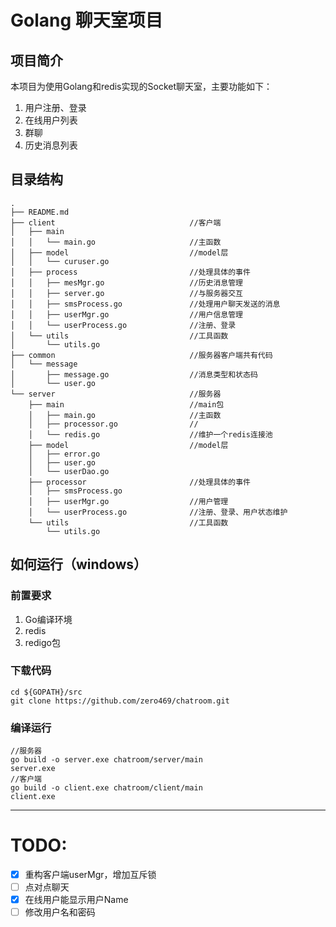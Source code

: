 # Golang 聊天室项目
## 项目简介
本项目为使用Golang和redis实现的Socket聊天室，主要功能如下：
1. 用户注册、登录
2. 在线用户列表
3. 群聊
4. 历史消息列表
## 目录结构
```
.
├── README.md
├── client                              //客户端
│   ├── main                            
│   │   └── main.go                     //主函数
│   ├── model                           //model层
│   │   └── curuser.go 
│   ├── process                         //处理具体的事件
│   │   ├── mesMgr.go                   //历史消息管理
│   │   ├── server.go                   //与服务器交互
│   │   ├── smsProcess.go               //处理用户聊天发送的消息
│   │   ├── userMgr.go                  //用户信息管理
│   │   └── userProcess.go              //注册、登录
│   └── utils                           //工具函数
│       └── utils.go
├── common                              //服务器客户端共有代码
│   └── message
│       ├── message.go                  //消息类型和状态码
│       └── user.go
└── server                              //服务器
    ├── main                            //main包
    │   ├── main.go                     //主函数
    │   ├── processor.go                //
    │   └── redis.go                    //维护一个redis连接池
    ├── model                           //model层
    │   ├── error.go            
    │   ├── user.go             
    │   └── userDao.go
    ├── processor                       //处理具体的事件
    │   ├── smsProcess.go
    │   ├── userMgr.go                  //用户管理
    │   └── userProcess.go              //注册、登录、用户状态维护
    └── utils                           //工具函数
        └── utils.go
```

## 如何运行（windows）
### 前置要求
1. Go编译环境
2. redis
3. redigo包
### 下载代码
```
cd ${GOPATH}/src
git clone https://github.com/zero469/chatroom.git
```
### 编译运行
```
//服务器
go build -o server.exe chatroom/server/main
server.exe 
//客户端
go build -o client.exe chatroom/client/main
client.exe
```
---
# TODO:
- [x] 重构客户端userMgr，增加互斥锁
- [ ] 点对点聊天
- [x] 在线用户能显示用户Name
- [ ] 修改用户名和密码